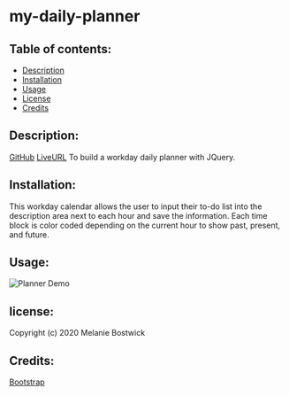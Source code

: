 # my-daily-planner

  ## Table of contents:  
  * [Description](#description)
  * [Installation](#Installation)
  * [Usage](#usage)
  * [License](#license)
  * [Credits](#credits)
  
  ## Description:
  [GitHub](https://github.com/mbostwick1/my-daily-planner)
  [LiveURL](https://mbostwick1.github.io/my-daily-planner/)
  To build a workday daily planner with JQuery.
  

  ## Installation:
  This workday calendar allows the user to input their to-do list into the description area next to each hour and save the information. Each time block is color coded depending on the current hour to show past, present, and future.

  ## Usage:
  ![Planner Demo](x_usage/PlannerDemo.gif)

  ## license:
  Copyright (c) 2020 Melanie Bostwick
  
  ## Credits:
  [Bootstrap](https://getbootstrap.com/docs/4.5/components/)

